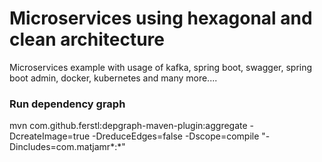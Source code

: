 # Microservices using hexagonal and clean architecture
Microservices example with usage of kafka, spring boot, swagger, spring boot admin, docker, kubernetes and many more....

### Run dependency graph
mvn com.github.ferstl:depgraph-maven-plugin:aggregate -DcreateImage=true -DreduceEdges=false -Dscope=compile "-Dincludes=com.matjamr*:*"